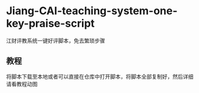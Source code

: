 # Jiang-CAI-teaching-system-one-key-praise-script
江财评教系统一键好评脚本，免去繁琐步骤

## 教程
将脚本下载至本地或者可以直接在仓库中打开脚本，将脚本全部复制好，然后详细请看教程动图

